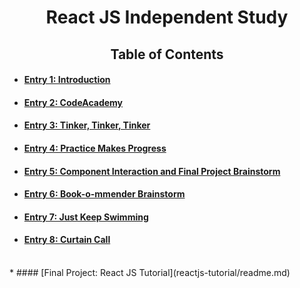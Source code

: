 # <center>React JS Independent Study</center>
## <center>Table of Contents</center>
* #### [Entry 1: Introduction](entries/entry1.md) 
* #### [Entry 2: CodeAcademy](entries/entry2.md)
* #### [Entry 3: Tinker, Tinker, Tinker](entries/entry3.md)
* #### [Entry 4: Practice Makes Progress](entries/entry4.md)
* #### [Entry 5: Component Interaction and Final Project Brainstorm](entries/entry5.md)
* #### [Entry 6: Book-o-mmender Brainstorm](entries/entry6.md)
* #### [Entry 7: Just Keep Swimming](entries/entry7.md)
* #### [Entry 8: Curtain Call](entries/entry8.md)
<br>
* #### [Final Project: React JS Tutorial](reactjs-tutorial/readme.md)
